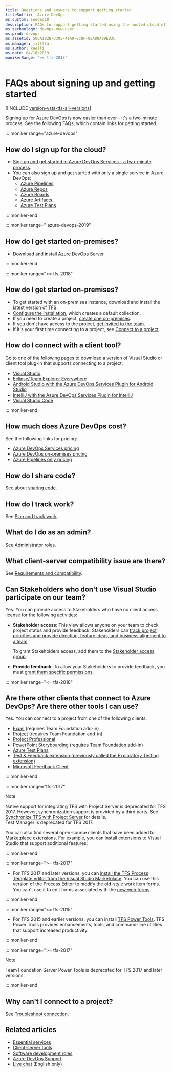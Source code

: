 ```yaml
---
title: Questions and answers to support getting started
titleSuffix:  Azure DevOps
ms.custom: seodec18
description: FAQs to support getting started using the hosted cloud offering and on-premises offering of Azure DevOps
ms.technology: devops-new-user 
ms.prod: devops
ms.assetid: 50CA182B-D305-41A9-8C8F-9EA80A89ED3C
ms.manager: jillfra
ms.author: kaelli
ms.date: 04/16/2019
monikerRange: '>= tfs-2013'
---
```


# FAQs about signing up and getting started

[!INCLUDE [version-vsts-tfs-all-versions](../_shared/version-vsts-tfs-all-versions.md)]

Signing up for Azure DevOps is now easier than ever - it's a two-minute process. See the following FAQs, which contain links for getting started.

::: moniker range="azure-devops"

## How do I sign up for the cloud?

- [Sign up and get started in Azure DevOps Services - a two-minute process](../organizations/accounts/create-organization.md).
- You can also sign up and get started with only a single service in Azure DevOps:
  - [Azure Pipelines](../pipelines/get-started/pipelines-sign-up.md)
  - [Azure Repos](../repos/get-started/sign-up-invite-teammates.md)
  - [Azure Boards](../boards/get-started/sign-up-invite-teammates.md)
  - [Azure Artifacts](../artifacts/index.md)
  - [Azure Test Plans](../test-plans/index.yml)

::: moniker-end

::: moniker range=" azure-devops-2019"

## How do I get started on-premises?

- Download and install [Azure DevOps Server](https://azure.microsoft.com/services/devops/server/)

::: moniker-end

::: moniker range="<= tfs-2018"

## How do I get started on-premises?

- To get started with an on-premises instance, download and install the [latest version of TFS](https://visualstudio.microsoft.com/downloads/). 
- [Configure the installation](/azure/devops/server/install/get-started), which creates a default  collection.
- If you need to create a project, [create one on-premises](../organizations/projects/create-project.md).
- If you don't have access to the project, [get invited to the team](../organizations/security/add-users-team-project.md).  
- If it's your first time connecting to a project, see [Connect to a project](../organizations/projects/connect-to-projects.md).  

## How do I connect with a client tool?

Go to one of the following pages to download a version of Visual Studio or client tool plug-in that supports connecting to a project:

- [Visual Studio](https://visualstudio.microsoft.com/downloads/) 
- [Eclipse/Team Explorer Everywhere](/../java/download-eclipse-plug-in.md)  
- [Android Studio with the Azure DevOps Services Plugin for Android Studio](/../java/download-android-studio-plug-in.md)
- [IntelliJ with the Azure DevOps Services Plugin for IntelliJ](/../java/download-intellij-plug-in.md)
- [Visual Studio Code](/../java/vscode-extension.md)

::: moniker-end

## How much does Azure DevOps cost?

See the following links for pricing:

- [Azure DevOps Services pricing](https://azure.microsoft.com/pricing/details/devops/azure-devops-services/)
- [Azure DevOps on-premises pricing](https://azure.microsoft.com/pricing/details/devops/on-premises/)
- [Azure Pipelines only pricing](https://azure.microsoft.com/pricing/details/devops/azure-pipelines/)

## How do I share code?

See about [sharing code](roles.md#software-developers).

## How do I track work?

See [Plan and track work](plan-track-work.md).

## What do I do as an admin?

See [Administrator roles](roles.md#administrator-roles).

## What client-server compatibility issue are there?

See [Requirements and compatibility](/azure/devops/server/requirements).  

## Can Stakeholders who don't use Visual Studio participate on our team?

Yes. You can provide access to Stakeholders who have no client access license for the following activities:  

- **Stakeholder access**: This view allows anyone on your team to check project status and provide feedback. Stakeholders can [track project priorities and provide direction, feature ideas, and business alignment to a team](../organizations/security/get-started-stakeholder.md).  
  
     To grant Stakeholders access, add them to the [Stakeholder access group](../organizations/security/change-access-levels.md).  
  
- **Provide feedback**: To allow your Stakeholders to provide feedback, you must [grant them specific permissions](../project/feedback/give-permissions-feedback.md).  

::: moniker range="<= tfs-2018"

## Are there other clients that connect to Azure DevOps? Are there other tools I can use?

Yes. You can connect to a project from one of the following clients:

- [Excel](../boards/backlogs/office/bulk-add-modify-work-items-excel.md) (requires Team Foundation add-in)  
- [Project](../boards/backlogs/office/create-your-backlog-tasks-using-project.md)  (requires Team Foundation add-in)  
- [Project Professional](../reference/tfs-ps-sync/synchronize-tfs-project-server.md)
- [PowerPoint Storyboarding](../boards/backlogs/office/storyboard-your-ideas-using-powerpoint.md) (requires Team Foundation add-in)  
- [Azure Test Plans](https://msdn.microsoft.com/library/jj635157.aspx)  
- [Test & Feedback extension (previously called the Exploratory Testing extension)](../test/provide-stakeholder-feedback.md)
- [Microsoft Feedback Client](../project/feedback/give-feedback.md)  

::: moniker-end

::: moniker range="tfs-2017"

>[!NOTE]  
>Native support for integrating TFS with Project Server is deprecated for TFS 2017. However, synchronization support is provided by a third party. See [Synchronize TFS with Project Server](../reference/tfs-ps-sync/sync-ps-tfs.md) for details.  
>Test Manager is deprecated for TFS 2017.

You can also find several open-source clients that have been added to [Marketplace extensions](https://marketplace.visualstudio.com). For example, you can install extensions to Visual Studio that support additional features:

::: moniker-end

::: moniker range=">= tfs-2017"

- For TFS 2017 and later versions, you can [install the TFS Process Template editor from the Visual Studio Marketplace](https://marketplace.visualstudio.com/items?itemName=KarthikBalasubramanianMSFT.TFSProcessTemplateEditor). You can use this version of the Process Editor to modify the old-style work item forms. You can't use it to edit forms associated with the [new web forms](../reference/process/new-work-item-experience.md).

::: moniker-end

::: moniker range="<= tfs-2015"

- For TFS 2015 and earlier versions, you can install [TFS Power Tools](https://marketplace.visualstudio.com/items?itemName=TFSPowerToolsTeam.MicrosoftVisualStudioTeamFoundationServer2015Power). TFS Power Tools provides enhancements, tools, and command-line utilities that support increased productivity.

::: moniker-end

::: moniker range=">= tfs-2017"

> [!NOTE]  
> Team Foundation Server Power Tools is deprecated for TFS 2017 and later versions.

::: moniker-end

## Why can't I connect to a project?

See [Troubleshoot connection](troubleshoot-connection.md).

## Related articles

- [Essential services](services.md)
- [Client-server tools](tools.md)
- [Software development roles](roles.md)
- [Azure DevOps Support](https://azure.microsoft.com/support/devops/)
- [Live chat](https://visualstudio.microsoft.com/vs/support/#talktous) (English only)


